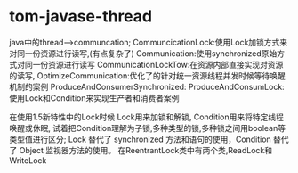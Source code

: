 # tom-javase-thread
java中的thread-->communcation;
	CommuncicationLock:使用Lock加锁方式来对同一份资源进行读写,(有点复杂了)
	Communication:使用synchronized原始方式对同一份资源进行读写
	CommunicationLockTow:在资源内部直接实现对资源的读写,
	OptimizeCommunication:优化了的针对统一资源线程并发时候等待唤醒机制的案例
	ProduceAndConsumerSynchronized:
	ProduceAndConsumLock:使用Lock和Condition来实现生产者和消费者案例
	
在使用1.5新特性中的Lock时候
	Lock用来加锁和解锁,
	Condition用来将特定线程唤醒或休眠,  试着把Condition理解为子锁,多种类型的锁,多种锁之间用boolean等类型值进行区分;
	Lock 替代了 synchronized 方法和语句的使用，Condition 替代了 Object 监视器方法的使用。 
	在ReentrantLock类中有两个类,ReadLock和WriteLock